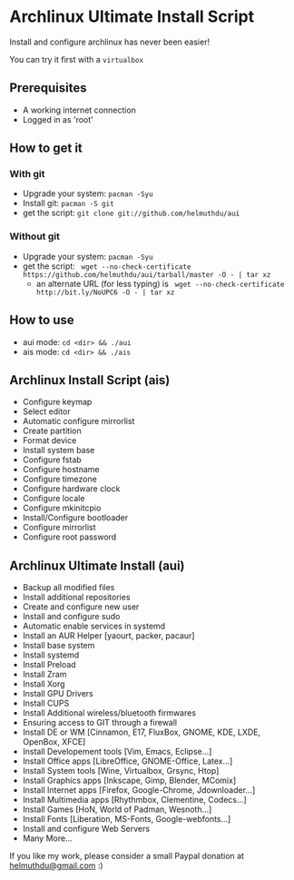 # Archlinux Ultimate Install Script

Install and configure archlinux has never been easier!

You can try it first with a `virtualbox`

## Prerequisites

- A working internet connection
- Logged in as 'root'

## How to get it
### With git
- Upgrade your system: `pacman -Syu`
- Install git: `pacman -S git`
- get the script: `git clone git://github.com/helmuthdu/aui`

### Without git
- Upgrade your system: `pacman -Syu`
- get the script: ` wget --no-check-certificate https://github.com/helmuthdu/aui/tarball/master -O - | tar xz`
    - an alternate URL (for less typing) is ` wget --no-check-certificate http://bit.ly/NoUPC6 -O - | tar xz`

## How to use
- aui mode: `cd <dir> && ./aui`
- ais mode: `cd <dir> && ./ais`

## Archlinux Install Script (ais)
- Configure keymap
- Select editor
- Automatic configure mirrorlist
- Create partition
- Format device
- Install system base
- Configure fstab
- Configure hostname
- Configure timezone
- Configure hardware clock
- Configure locale
- Configure mkinitcpio
- Install/Configure bootloader
- Configure mirrorlist
- Configure root password

## Archlinux Ultimate Install (aui)
- Backup all modified files
- Install additional repositories
- Create and configure new user
- Install and configure sudo
- Automatic enable services in systemd
- Install an AUR Helper [yaourt, packer, pacaur]
- Install base system
- Install systemd
- Install Preload
- Install Zram
- Install Xorg
- Install GPU Drivers
- Install CUPS
- Install Additional wireless/bluetooth firmwares
- Ensuring access to GIT through a firewall
- Install DE or WM [Cinnamon, E17, FluxBox, GNOME, KDE, LXDE, OpenBox, XFCE]
- Install Developement tools [Vim, Emacs, Eclipse...]
- Install Office apps [LibreOffice, GNOME-Office, Latex...]
- Install System tools [Wine, Virtualbox, Grsync, Htop]
- Install Graphics apps [Inkscape, Gimp, Blender, MComix]
- Install Internet apps [Firefox, Google-Chrome, Jdownloader...]
- Install Multimedia apps [Rhythmbox, Clementine, Codecs...]
- Install Games [HoN, World of Padman, Wesnoth...]
- Install Fonts [Liberation, MS-Fonts, Google-webfonts...]
- Install and configure Web Servers
- Many More...

If you like my work, please consider a small Paypal donation at helmuthdu@gmail.com :)
